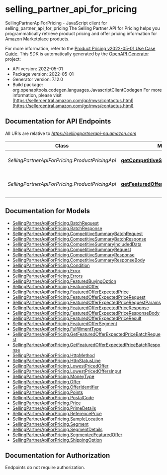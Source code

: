 # selling_partner_api_for_pricing

SellingPartnerApiForPricing - JavaScript client for selling_partner_api_for_pricing
The Selling Partner API for Pricing helps you programmatically retrieve product pricing and offer pricing information for Amazon Marketplace products.

For more information, refer to the [Product Pricing v2022-05-01 Use Case Guide](https://developer-docs.amazon.com/sp-api/docs/product-pricing-api-v2022-05-01-use-case-guide).
This SDK is automatically generated by the [OpenAPI Generator](https://openapi-generator.tech) project:

- API version: 2022-05-01
- Package version: 2022-05-01
- Generator version: 7.12.0
- Build package: org.openapitools.codegen.languages.JavascriptClientCodegen
For more information, please visit [https://sellercentral.amazon.com/gp/mws/contactus.html](https://sellercentral.amazon.com/gp/mws/contactus.html)

## Documentation for API Endpoints

All URIs are relative to *https://sellingpartnerapi-na.amazon.com*

Class | Method | HTTP request | Description
------------ | ------------- | ------------- | -------------
*SellingPartnerApiForPricing.ProductPricingApi* | [**getCompetitiveSummary**](docs/ProductPricingApi.md#getCompetitiveSummary) | **POST** /batches/products/pricing/2022-05-01/items/competitiveSummary | 
*SellingPartnerApiForPricing.ProductPricingApi* | [**getFeaturedOfferExpectedPriceBatch**](docs/ProductPricingApi.md#getFeaturedOfferExpectedPriceBatch) | **POST** /batches/products/pricing/2022-05-01/offer/featuredOfferExpectedPrice | 


## Documentation for Models

 - [SellingPartnerApiForPricing.BatchRequest](docs/BatchRequest.md)
 - [SellingPartnerApiForPricing.BatchResponse](docs/BatchResponse.md)
 - [SellingPartnerApiForPricing.CompetitiveSummaryBatchRequest](docs/CompetitiveSummaryBatchRequest.md)
 - [SellingPartnerApiForPricing.CompetitiveSummaryBatchResponse](docs/CompetitiveSummaryBatchResponse.md)
 - [SellingPartnerApiForPricing.CompetitiveSummaryIncludedData](docs/CompetitiveSummaryIncludedData.md)
 - [SellingPartnerApiForPricing.CompetitiveSummaryRequest](docs/CompetitiveSummaryRequest.md)
 - [SellingPartnerApiForPricing.CompetitiveSummaryResponse](docs/CompetitiveSummaryResponse.md)
 - [SellingPartnerApiForPricing.CompetitiveSummaryResponseBody](docs/CompetitiveSummaryResponseBody.md)
 - [SellingPartnerApiForPricing.Condition](docs/Condition.md)
 - [SellingPartnerApiForPricing.Error](docs/Error.md)
 - [SellingPartnerApiForPricing.Errors](docs/Errors.md)
 - [SellingPartnerApiForPricing.FeaturedBuyingOption](docs/FeaturedBuyingOption.md)
 - [SellingPartnerApiForPricing.FeaturedOffer](docs/FeaturedOffer.md)
 - [SellingPartnerApiForPricing.FeaturedOfferExpectedPrice](docs/FeaturedOfferExpectedPrice.md)
 - [SellingPartnerApiForPricing.FeaturedOfferExpectedPriceRequest](docs/FeaturedOfferExpectedPriceRequest.md)
 - [SellingPartnerApiForPricing.FeaturedOfferExpectedPriceRequestParams](docs/FeaturedOfferExpectedPriceRequestParams.md)
 - [SellingPartnerApiForPricing.FeaturedOfferExpectedPriceResponse](docs/FeaturedOfferExpectedPriceResponse.md)
 - [SellingPartnerApiForPricing.FeaturedOfferExpectedPriceResponseBody](docs/FeaturedOfferExpectedPriceResponseBody.md)
 - [SellingPartnerApiForPricing.FeaturedOfferExpectedPriceResult](docs/FeaturedOfferExpectedPriceResult.md)
 - [SellingPartnerApiForPricing.FeaturedOfferSegment](docs/FeaturedOfferSegment.md)
 - [SellingPartnerApiForPricing.FulfillmentType](docs/FulfillmentType.md)
 - [SellingPartnerApiForPricing.GetFeaturedOfferExpectedPriceBatchRequest](docs/GetFeaturedOfferExpectedPriceBatchRequest.md)
 - [SellingPartnerApiForPricing.GetFeaturedOfferExpectedPriceBatchResponse](docs/GetFeaturedOfferExpectedPriceBatchResponse.md)
 - [SellingPartnerApiForPricing.HttpMethod](docs/HttpMethod.md)
 - [SellingPartnerApiForPricing.HttpStatusLine](docs/HttpStatusLine.md)
 - [SellingPartnerApiForPricing.LowestPricedOffer](docs/LowestPricedOffer.md)
 - [SellingPartnerApiForPricing.LowestPricedOffersInput](docs/LowestPricedOffersInput.md)
 - [SellingPartnerApiForPricing.MoneyType](docs/MoneyType.md)
 - [SellingPartnerApiForPricing.Offer](docs/Offer.md)
 - [SellingPartnerApiForPricing.OfferIdentifier](docs/OfferIdentifier.md)
 - [SellingPartnerApiForPricing.Points](docs/Points.md)
 - [SellingPartnerApiForPricing.PostalCode](docs/PostalCode.md)
 - [SellingPartnerApiForPricing.Price](docs/Price.md)
 - [SellingPartnerApiForPricing.PrimeDetails](docs/PrimeDetails.md)
 - [SellingPartnerApiForPricing.ReferencePrice](docs/ReferencePrice.md)
 - [SellingPartnerApiForPricing.SampleLocation](docs/SampleLocation.md)
 - [SellingPartnerApiForPricing.Segment](docs/Segment.md)
 - [SellingPartnerApiForPricing.SegmentDetails](docs/SegmentDetails.md)
 - [SellingPartnerApiForPricing.SegmentedFeaturedOffer](docs/SegmentedFeaturedOffer.md)
 - [SellingPartnerApiForPricing.ShippingOption](docs/ShippingOption.md)


## Documentation for Authorization

Endpoints do not require authorization.

